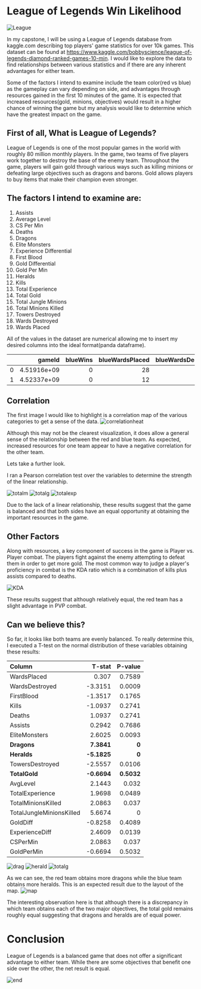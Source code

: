 # League of Legends Win Likelihood
 
![League](images/League.jpg)

In my capstone, I will be using a League of Legends database from kaggle.com describing top players' game statistics for over 10k games.  This dataset can be found at https://www.kaggle.com/bobbyscience/league-of-legends-diamond-ranked-games-10-min.  I would like to explore the data to find relationships between various statistics and if there are any inherent advantages for either team.

Some of the factors I intend to examine include the team color(red vs blue) as the gameplay can vary depending on side, and advantages through resources gained in the first 10 minutes of the game.  It is expected that increased resources(gold, minions, objectives) would result in a higher chance of winning the game but my analysis would like to determine which have the greatest impact on the game.




## First of all, What is League of Legends?
League of Legends is one of the most popular games in the world with roughly 80 million monthly players. In the game, two teams of five players work together to destroy the base of the enemy team.  Throughout the game, players will gain gold through various ways such as killing minions or defeating large objectives such as dragons and barons.  Gold allows players to buy items that make their champion even stronger.

## The factors I intend to examine are:
1. Assists 
2. Average Level
3. CS Per Min
4. Deaths
5. Dragons
6. Elite Monsters
7. Experience Differential
8. First Blood
9. Gold Differential
10. Gold Per Min
11. Heralds
12. Kills
13. Total Experience
14. Total Gold
15. Total Jungle Minions
16. Total Minions Killed
17. Towers Destroyed
18. Wards Destroyed
19. Wards Placed


All of the values in the dataset are numerical allowing me to insert my desired columns into the ideal format(panda dataframe). 

|    |      gameId |   blueWins |   blueWardsPlaced |   blueWardsDestroyed |   blueFirstBlood |   blueKills |   blueDeaths |   blueAssists |   blueEliteMonsters |   blueDragons |   blueHeralds |   blueTowersDestroyed |   blueTotalGold |   blueAvgLevel |   blueTotalExperience |   blueTotalMinionsKilled |   blueTotalJungleMinionsKilled |   blueGoldDiff |   blueExperienceDiff |   blueCSPerMin |   blueGoldPerMin |   redWardsPlaced |   redWardsDestroyed |   redFirstBlood |   redKills |   redDeaths |   redAssists |   redEliteMonsters |   redDragons |   redHeralds |   redTowersDestroyed |   redTotalGold |   redAvgLevel |   redTotalExperience |   redTotalMinionsKilled |   redTotalJungleMinionsKilled |   redGoldDiff |   redExperienceDiff |   redCSPerMin |   redGoldPerMin |
|---:|------------:|-----------:|------------------:|---------------------:|-----------------:|------------:|-------------:|--------------:|--------------------:|--------------:|--------------:|----------------------:|----------------:|---------------:|----------------------:|-------------------------:|-------------------------------:|---------------:|---------------------:|---------------:|-----------------:|-----------------:|--------------------:|----------------:|-----------:|------------:|-------------:|-------------------:|-------------:|-------------:|---------------------:|---------------:|--------------:|---------------------:|------------------------:|------------------------------:|--------------:|--------------------:|--------------:|----------------:|
|  0 | 4.51916e+09 |          0 |                28 |                    2 |                1 |           9 |            6 |            11 |                   0 |             0 |             0 |                     0 |           17210 |            6.6 |                 17039 |                      195 |                             36 |            643 |                   -8 |           19.5 |           1721   |               15 |                   6 |               0 |          6 |           9 |            8 |                  0 |            0 |            0 |                    0 |          16567 |           6.8 |                17047 |                     197 |                            55 |          -643 |                   8 |          19.7 |          1656.7 |
|  1 | 4.52337e+09 |          0 |                12 |                    1 |                0 |           5 |            5 |             5 |                   0 |             0 |             0 |                     0 |           14712 |            6.6 |                 16265 |                      174 |                             43 |          -2908 |                -1173 |           17.4 |           1471.2 |               12 |                   1 |               1 |          5 |           5 |            2 |                  2 |            1 |            1 |                    1 |          17620 |           6.8 |                17438 |                     240 |                            52 |          2908 |                1173 |          24   |          1762   |



## Correlation
The first image I would like to highlight is a correlation map of the various categories to get a sense of the data.
![correlationheat](images/correlation.png)

Although this may not be the clearest visualization, it does allow a general sense of the relationship between the red and blue team.  As expected, increased resources for one team appear to have a negative correlation for the other team.

Lets take a further look.

I ran a Pearson correlation test over the variables to determine the strength of the linear relationship.

![totalm](images/Scatterplot_TotalMinionsKilled.png)
![totalg](images/Scatterplot_TotalGold.png)
![totalexp](images/Scatterplot_TotalExperience.png)

Due to the lack of a linear relationship, these results suggest that the game is balanced and that both sides have an equal opportunity at obtaining the important resources in the game.

## Other Factors
Along with resources, a key component of success in the game is Player vs. Player combat.  The players fight against the enemy attempting to defeat them in order to get more gold.  The most common way to judge a player's proficiency in combat is the KDA ratio which is a combination of kills plus assists compared to deaths.

![KDA](images/KDA_graph.png)

These results suggest that although relatively equal, the red team has a slight advantage in PVP combat.



## Can we believe this?
So far, it looks like both teams are evenly balanced.  To really determine this, I executed a T-test on the normal distribution of these variables obtaining these results:


|         Column                 |   T-stat |   P-value |
|:-------------------------|---------:|----------:|
| WardsPlaced              |   0.307  |    0.7589 |
| WardsDestroyed           |  -3.3151 |    0.0009 |
| FirstBlood               |  -1.3517 |    0.1765 |
| Kills                    |  -1.0937 |    0.2741 |
| Deaths                   |   1.0937 |    0.2741 |
| Assists                  |   0.2942 |    0.7686 |
| EliteMonsters            |   2.6025 |    0.0093 |
| **Dragons**                  |   **7.3841** |    **0**      |
| **Heralds**                  |  **-5.1825** |    **0**      |
| TowersDestroyed          |  -2.5557 |    0.0106 |
| **TotalGold**               |  **-0.6694** |    **0.5032** |
| AvgLevel                 |   2.1443 |    0.032  |
| TotalExperience          |   1.9698 |    0.0489 |
| TotalMinionsKilled       |   2.0863 |    0.037  |
| TotalJungleMinionsKilled |   5.6674 |    0      |
| GoldDiff                 |  -0.8258 |    0.4089 |
| ExperienceDiff           |   2.4609 |    0.0139 |
| CSPerMin                 |   2.0863 |    0.037  |
| GoldPerMin               |  -0.6694 |    0.5032 |

![drag](images/Normal_Dragons.png)
![herald](images/Normal_Heralds.png)
![totalg](images/Normal_TotalGold.png)

As we can see, the red team obtains more dragons while the blue team obtains more heralds.  This is an expected result due to the layout of the map.
![map](images/lolmap.png)

The interesting observation here is that although there is a discrepancy in which team obtains each of the two major objectives, the total gold remains roughly equal suggesting that dragons and heralds are of equal power.

# Conclusion
League of Legends is a balanced game that does not offer a significant advantage to either team.  While there are some objectives that benefit one side over the other, the net result is equal.

![end](images/league_end.jpeg)



